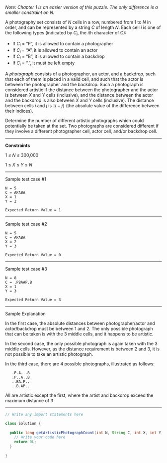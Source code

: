 _Note: Chapter 1 is an easier version of this puzzle. The only difference is a smaller constraint on *N*._

A photography set consists of *N* cells in a row, numbered from 1 to *N* in order, and can be represented by a string 
*C* of length *N*. Each cell *i* is one of the following types (indicated by *C<sub>i</sub>*, the *i*th character of C):

- If *C<sub>i</sub>* = “P”, it is allowed to contain a photographer
- If *C<sub>i</sub>* = “A”, it is allowed to contain an actor
- If *C<sub>i</sub>* = “B”, it is allowed to contain a backdrop
- If *C<sub>i</sub>* = “.”, it must be left empty

A *photograph* consists of a photographer, an actor, and a backdrop, such that each of them is placed in a valid cell, 
and such that the actor is between the photographer and the backdrop. Such a photograph is considered artistic if the 
distance between the photographer and the actor is between *X* and *Y* cells (inclusive), and the distance between the 
actor and the backdrop is also between *X* and *Y* cells (inclusive). The distance between cells *i* and *j* is ∣*i* − 
*j*∣ (the absolute value of the difference between their indices).

Determine the number of different artistic photographs which could potentially be taken at the set. Two photographs are 
considered different if they involve a different photographer cell, actor cell, and/or backdrop cell.

---

**Constraints**

1 ≤ *N* ≤ 300,000

1 ≤ *X* ≤ *Y* ≤ *N*

---

Sample test case #1
```
N = 5
C = APABA
X = 1
Y = 2
```
```
Expected Return Value = 1
```
---
Sample test case #2
```
N = 5
C = APABA
X = 2
Y = 3
```
```
Expected Return Value = 0
```
---
Sample test case #3
```
N = 8
C = .PBAAP.B
X = 1
Y = 3
```
```
Expected Return Value = 3
```
---
Sample Explanation

In the first case, the absolute distances between photographer/actor and actor/backdrop must be between 1 and 2. The 
only possible photograph that can be taken is with the 3 middle cells, and it happens to be artistic.
   
In the second case, the only possible photograph is again taken with the 3 middle cells. However, as the distance 
requirement is between 2 and 3, it is not possible to take an artistic photograph.
   
In the third case, there are 4 possible photographs, illustrated as follows:
```
   .P.A...B
   .P..A..B
   ..BA.P..
   ..B.AP..
```   
All are artistic except the first, where the artist and backdrop exceed the maximum distance of 3

---
```java
// Write any import statements here

class Solution {
  
  public long getArtisticPhotographCount(int N, String C, int X, int Y) {
    // Write your code here
    return 0L;
  }
  
}
```